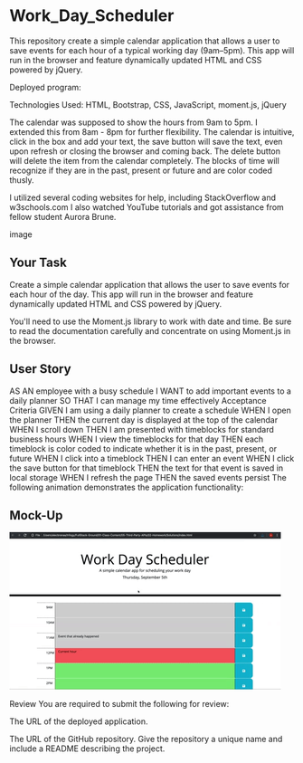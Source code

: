 # Work_Day_Scheduler

This repository create a simple calendar application that allows a user to save events for each hour of a typical working day (9am–5pm). This app will run in the browser and feature dynamically updated HTML and CSS powered by jQuery.

Deployed program: 

Technologies Used: HTML, Bootstrap, CSS, JavaScript, moment.js, jQuery

 The calendar was supposed to show the hours from 9am to 5pm. I extended this from 8am - 8pm for further flexibility. The calendar is intuitive, click in the box and add your text, the save button will save the text, even upon refresh or closing the browser and coming back. The delete button will delete the item from the calendar completely. The blocks of time will recognize if they are in the past, present or future and are color coded thusly.

I utilized several coding websites for help, including StackOverflow and w3schools.com I also watched YouTube tutorials and got assistance from fellow student Aurora Brune.

image

## Your Task

Create a simple calendar application that allows the user to save events for each hour of the day. This app will run in the browser and feature dynamically updated HTML and CSS powered by jQuery.

You'll need to use the Moment.js library to work with date and time. Be sure to read the documentation carefully and concentrate on using Moment.js in the browser.

## User Story

AS AN employee with a busy schedule
I WANT to add important events to a daily planner
SO THAT I can manage my time effectively
Acceptance Criteria
GIVEN I am using a daily planner to create a schedule
WHEN I open the planner
THEN the current day is displayed at the top of the calendar
WHEN I scroll down
THEN I am presented with timeblocks for standard business hours
WHEN I view the timeblocks for that day
THEN each timeblock is color coded to indicate whether it is in the past, present, or future
WHEN I click into a timeblock
THEN I can enter an event
WHEN I click the save button for that timeblock
THEN the text for that event is saved in local storage
WHEN I refresh the page
THEN the saved events persist
The following animation demonstrates the application functionality:

## Mock-Up

![Alt text](Assets/05-third-party-apis-homework-demo.gif)

Review
You are required to submit the following for review:

The URL of the deployed application.

The URL of the GitHub repository. Give the repository a unique name and include a README describing the project.